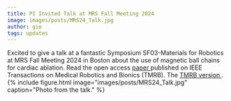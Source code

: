 ```yaml
---
title: PI Invited Talk at MRS Fall Meeting 2024
image: images/posts/MRS24_Talk.jpg
author: gio
tags: updates
---
```

Excited to give a talk at a fantastic Symposium SF03-Materials for Robotics at MRS Fall Meeting 2024 in Boston about the use of magnetic ball chains for cardiac ablation.
Read the open access 
<a href='https://arxiv.org/pdf/2410.16405'> paper </a> published on IEEE Transactions on Medical Robotics and Bionics (TMRB).
The <a href='https://ieeexplore.ieee.org/abstract/document/10685499'> TMRB version </a>.
{%
  include figure.html
  image="images/posts/MRS24_Talk.jpg"
  caption="Photo from the talk."
%}
